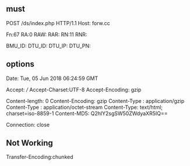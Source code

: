 ## must

POST /ds/index.php HTTP/1.1
Host: forw.cc

Fn:67
RA:0
RAW:
RAR:
RN:11
RNR:

BMU_ID:
DTU_ID:
DTU_IP:
DTU_PN:

## options

Date: Tue, 05 Jun 2018 06:24:59 GMT

Accept: */*
Accept-Charset:UTF-8
Accept-Encoding: gzip

Content-length: 0
Content-Encoding: gzip
Content-Type : application/gzip
Content-Type : application/octet-stream
Content-Type: text/html; charset=iso-8859-1
Content-MD5: Q2hlY2sgSW50ZWdyaXR5IQ==

Connection: close

## Not Working

Transfer-Encoding:chunked


